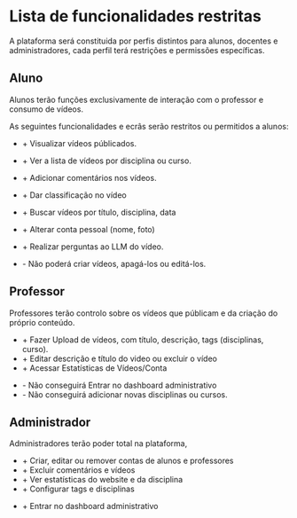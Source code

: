 # Lista de funcionalidades restritas
A plataforma será constituida por perfis distintos para alunos, docentes e administradores, cada perfil terá restrições e permissões específicas.

## Aluno
Alunos terão funções exclusivamente de interação com o professor e consumo de vídeos.

As seguintes funcionalidades e ecrâs serão restritos ou permitidos a alunos:
- \+ Visualizar vídeos públicados.
- \+ Ver a lista de vídeos por disciplina ou curso.
- \+ Adicionar comentários nos vídeos.
- \+ Dar classificação no vídeo
- \+ Buscar vídeos por título, disciplina, data
- \+ Alterar conta pessoal (nome, foto)
- \+ Realizar perguntas ao LLM do vídeo.

- \- Não poderá criar vídeos, apagá-los ou editá-los. 

## Professor
Professores terão controlo sobre os vídeos que públicam e da criação do próprio conteúdo.

+ \+ Fazer Upload de vídeos, com título, descrição, tags (disciplinas, curso).
+ \+ Editar descrição e título do video ou excluir o vídeo
+ \+ Acessar Estatísticas de Vídeos/Conta

- \- Não conseguirá Entrar no dashboard administrativo
- \- Não conseguirá adicionar novas disciplinas ou cursos.

## Administrador
Administradores terão poder total na plataforma, 
+ \+ Criar, editar ou remover contas de alunos e professores
+ \+ Excluir comentários e vídeos
+ \+ Ver estatísticas do website e da disciplina
+ \+ Configurar tags e disciplinas
- \+ Entrar no dashboard administrativo
